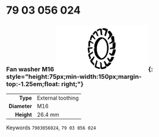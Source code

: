 # 79 03 056 024

### Fan washer M16 ![](../assets/images/parts/fan_washer.png){: style="height:75px;min-width:150px;margin-top:-1.25em;float: right;"}

|   |   |
|---:|---|
**Type** | External toothing
**Diameter** | M16
**Height** |26.4 mm

Keywords `7903056024`, `79 03 056 024`
